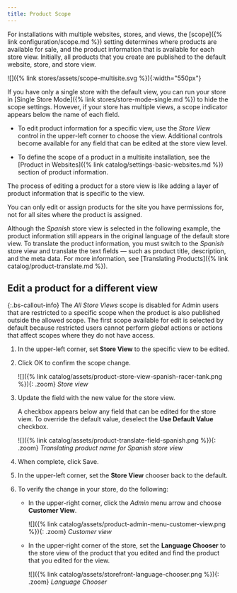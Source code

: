 ```yaml
---
title: Product Scope
---
```


For installations with multiple websites, stores, and views, the [scope]({% link configuration/scope.md %}) setting determines where products are available for sale, and the product information that is available for each store view. Initially, all products that you create are published to the default website, store, and store view.

![]({% link stores/assets/scope-multisite.svg %}){:width="550px"}

If you have only a single store with the default view, you can run your store in [Single Store Mode]({% link stores/store-mode-single.md %}) to hide the scope settings. However, if your store has multiple views, a scope indicator appears below the name of each field.

- To edit product information for a specific view, use the _Store View_ control in the upper-left corner to choose the view. Additional controls become available for any field that can be edited at the store view level.

- To define the scope of a product in a multisite installation, see the [Product in Websites]({% link catalog/settings-basic-websites.md %}) section of product information.

The process of editing a product for a store view is like adding a layer of product information that is specific to the view.

You can only edit or assign products for the site you have permissions for, not for all sites where the product is assigned.

Although the _Spanish_ store view is selected in the following example, the product information still appears in the original language of the default store view. To translate the product information, you must switch to the _Spanish_ store view and translate the text fields — such as product title, description, and the meta data. For more information, see [Translating Products]({% link catalog/product-translate.md %}).

## Edit a product for a different view

{:.bs-callout-info}
The _All Store Views_ scope is disabled for Admin users that are restricted to a specific scope when the product is also published outside the allowed scope. The first scope available for edit is selected by default because restricted users cannot perform _global_ actions or actions that affect scopes where they do not have access.

1. In the upper-left corner, set **Store View** to the specific view to be edited.

1. Click <span class="btn">OK</span> to confirm the scope change.

    ![]({% link catalog/assets/product-store-view-spanish-racer-tank.png %}){: .zoom}
    _Store view_

1. Update the field with the new value for the store view.

    A checkbox appears below any field that can be edited for the store view. To override the default value, deselect the **Use Default Value** checkbox.

    ![]({% link catalog/assets/product-translate-field-spanish.png %}){: .zoom}
    _Translating product name for Spanish store view_

1. When complete, click <span class="btn">Save</span>.

1. In the upper-left corner, set the **Store View** chooser back to the default.

1. To verify the change in your store, do the following:

   - In the upper-right corner, click the _Admin_ menu arrow and choose **Customer View**.

      ![]({% link catalog/assets/product-admin-menu-customer-view.png %}){: .zoom}
      _Customer view_

   - In the upper-right corner of the store, set the **Language Chooser** to the store view of the product that you edited and find the product that you edited for the view.

      ![]({% link catalog/assets/storefront-language-chooser.png %}){: .zoom}
      _Language Chooser_
